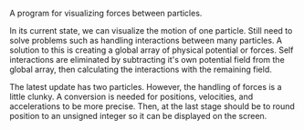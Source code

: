 A program for visualizing forces between particles.

In its current state, we can visualize the motion of one particle. Still need to solve problems such as handling interactions between many particles. A solution to this is creating a global array of physical potential or forces. Self interactions are eliminated by subtracting it's own potential field from the global array, then calculating the interactions with the remaining field.

The latest update has two particles. However, the handling of forces is a little clunky. A conversion is needed for positions, velocities, and accelerations to be more precise. Then, at the last stage should be to round position to an unsigned integer so it can be displayed on the screen.
